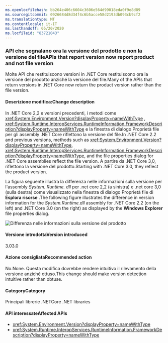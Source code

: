 ```yaml
---
ms.openlocfilehash: bb264e406c6604c3606e564d99018eda0f9e8d89
ms.sourcegitcommit: 0926684d8d34f4c6b5acce58d2193db093cb9cf2
ms.translationtype: MT
ms.contentlocale: it-IT
ms.lasthandoff: 05/20/2020
ms.locfileid: "83721043"
---
```

### <a name="apis-that-report-version-now-report-product-and-not-file-version"></a><span data-ttu-id="acee3-101">API che segnalano ora la versione del prodotto e non la versione del file</span><span class="sxs-lookup"><span data-stu-id="acee3-101">APIs that report version now report product and not file version</span></span>

<span data-ttu-id="acee3-102">Molte API che restituiscono versioni in .NET Core restituiscono ora la versione del prodotto anziché la versione del file.</span><span class="sxs-lookup"><span data-stu-id="acee3-102">Many of the APIs that return versions in .NET Core now return the product version rather than the file version.</span></span>

#### <a name="change-description"></a><span data-ttu-id="acee3-103">Descrizione modifica:</span><span class="sxs-lookup"><span data-stu-id="acee3-103">Change description</span></span>

<span data-ttu-id="acee3-104">In .NET Core 2,2 e versioni precedenti, i metodi come <xref:System.Environment.Version?displayProperty=nameWithType> , <xref:System.Runtime.InteropServices.RuntimeInformation.FrameworkDescription?displayProperty=nameWithType> e la finestra di dialogo Proprietà file per gli assembly .NET Core riflettono la versione del file.</span><span class="sxs-lookup"><span data-stu-id="acee3-104">In .NET Core 2.2 and previous versions, methods such as <xref:System.Environment.Version?displayProperty=nameWithType>, <xref:System.Runtime.InteropServices.RuntimeInformation.FrameworkDescription?displayProperty=nameWithType>, and the file properties dialog for .NET Core assemblies reflect the file version.</span></span> <span data-ttu-id="acee3-105">A partire da .NET Core 3,0, riflettono la versione del prodotto.</span><span class="sxs-lookup"><span data-stu-id="acee3-105">Starting with .NET Core 3.0, they reflect the product version.</span></span>

<span data-ttu-id="acee3-106">La figura seguente illustra la differenza nelle informazioni sulla versione per l'assembly *System. Runtime. dll* per .net core 2,2 (a sinistra) e .net core 3,0 (sulla destra) come visualizzato nella finestra di dialogo Proprietà file di **Esplora risorse** .</span><span class="sxs-lookup"><span data-stu-id="acee3-106">The following figure illustrates the difference in version information for the *System.Runtime.dll* assembly for .NET Core 2.2 (on the left) and .NET Core 3.0 (on the right) as displayed by the **Windows Explorer** file properties dialog.</span></span>

![Differenza nelle informazioni sulla versione del prodotto](~/docs/images/core-changes/corefx/version-information-changes/file-details.png)

#### <a name="version-introduced"></a><span data-ttu-id="acee3-108">Versione introdotta</span><span class="sxs-lookup"><span data-stu-id="acee3-108">Version introduced</span></span>

<span data-ttu-id="acee3-109">3.0</span><span class="sxs-lookup"><span data-stu-id="acee3-109">3.0</span></span>

#### <a name="recommended-action"></a><span data-ttu-id="acee3-110">Azione consigliata</span><span class="sxs-lookup"><span data-stu-id="acee3-110">Recommended action</span></span>

<span data-ttu-id="acee3-111">No.</span><span class="sxs-lookup"><span data-stu-id="acee3-111">None.</span></span> <span data-ttu-id="acee3-112">Questa modifica dovrebbe rendere intuitivo il rilevamento della versione anziché ottuso.</span><span class="sxs-lookup"><span data-stu-id="acee3-112">This change should make version detection intuitive rather than obtuse.</span></span>

#### <a name="category"></a><span data-ttu-id="acee3-113">Category</span><span class="sxs-lookup"><span data-stu-id="acee3-113">Category</span></span>

<span data-ttu-id="acee3-114">Principali librerie .NET</span><span class="sxs-lookup"><span data-stu-id="acee3-114">Core .NET libraries</span></span>

#### <a name="affected-apis"></a><span data-ttu-id="acee3-115">API interessate</span><span class="sxs-lookup"><span data-stu-id="acee3-115">Affected APIs</span></span>

- <xref:System.Environment.Version?displayProperty=nameWithType>
- <xref:System.Runtime.InteropServices.RuntimeInformation.FrameworkDescription?displayProperty=nameWithType>

<!--

#### Affected APIs

- `P:System.Environment.Version`
- `P:System.Runtime.InteropServices.RuntimeInformation.FrameworkDescription`

-->
